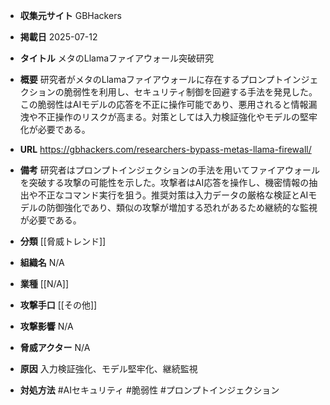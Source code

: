- **収集元サイト**
GBHackers

- **掲載日**
2025-07-12

- **タイトル**
メタのLlamaファイアウォール突破研究

- **概要**
研究者がメタのLlamaファイアウォールに存在するプロンプトインジェクションの脆弱性を利用し、セキュリティ制御を回避する手法を発見した。この脆弱性はAIモデルの応答を不正に操作可能であり、悪用されると情報漏洩や不正操作のリスクが高まる。対策としては入力検証強化やモデルの堅牢化が必要である。

- **URL**
https://gbhackers.com/researchers-bypass-metas-llama-firewall/

- **備考**
研究者はプロンプトインジェクションの手法を用いてファイアウォールを突破する攻撃の可能性を示した。攻撃者はAI応答を操作し、機密情報の抽出や不正なコマンド実行を狙う。推奨対策は入力データの厳格な検証とAIモデルの防御強化であり、類似の攻撃が増加する恐れがあるため継続的な監視が必要である。

- **分類**
[[脅威トレンド]]

- **組織名**
N/A

- **業種**
[[N/A]]

- **攻撃手口**
[[その他]]

- **攻撃影響**
N/A

- **脅威アクター**
N/A

- **原因**
入力検証強化、モデル堅牢化、継続監視

- **対処方法**
#AIセキュリティ #脆弱性 #プロンプトインジェクション
